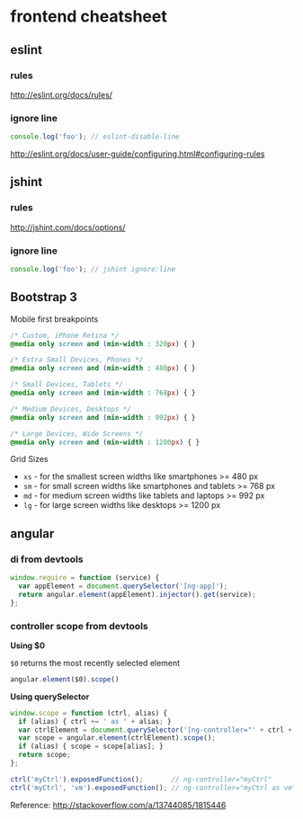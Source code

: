 frontend cheatsheet
===================

eslint
------

### rules

<http://eslint.org/docs/rules/>

### ignore line

```js
console.log('foo'); // eslint-disable-line
```
<http://eslint.org/docs/user-guide/configuring.html#configuring-rules>

jshint
------

### rules

<http://jshint.com/docs/options/>

### ignore line

```js
console.log('foo'); // jshint ignore:line
```

Bootstrap 3
-----------

Mobile first breakpoints

```css
/* Custom, iPhone Retina */ 
@media only screen and (min-width : 320px) { }

/* Extra Small Devices, Phones */ 
@media only screen and (min-width : 480px) { }

/* Small Devices, Tablets */
@media only screen and (min-width : 768px) { }

/* Medium Devices, Desktops */
@media only screen and (min-width : 992px) { }

/* Large Devices, Wide Screens */
@media only screen and (min-width : 1200px) { }
```

Grid Sizes

  * `xs` - for the smallest screen widths like smartphones >= 480 px
  * `sm` - for small screen widths like smartphones and tablets >= 768 px
  * `md` - for medium screen widths like tablets and laptops >= 992 px
  * `lg` - for large screen widths like desktops >= 1200 px

angular
-------

### di from devtools

```js
window.require = function (service) {
  var appElement = document.querySelector('[ng-app]');
  return angular.element(appElement).injector().get(service);
};
```

### controller scope from devtools

**Using $0**

`$0` returns the most recently selected element

```js
angular.element($0).scope()
```

**Using querySelector**

```js
window.scope = function (ctrl, alias) {
  if (alias) { ctrl += ' as ' + alias; }
  var ctrlElement = document.querySelector('[ng-controller="' + ctrl + '"]');
  var scope = angular.element(ctrlElement).scope();
  if (alias) { scope = scope[alias]; }
  return scope;
};
```

```js
ctrl('myCtrl').exposedFunction();       // ng-controller="myCtrl"
ctrl('myCtrl', 'vm').exposedFunction(); // ng-controller="myCtrl as vm"
```

Reference: <http://stackoverflow.com/a/13744085/1815446>
